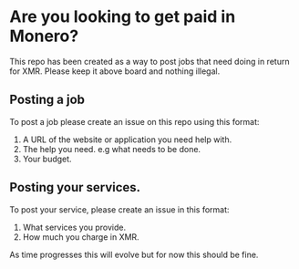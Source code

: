 # Are you looking to get paid in Monero?

This repo has been created as a way to post jobs that need doing in return for XMR. Please keep it above board and nothing illegal.

## Posting a job

To post a job please create an issue on this repo using this format:

1. A URL of the website or application you need help with.
2. The help you need. e.g what needs to be done.
3. Your budget.

## Posting your services.

To post your service, please create an issue in this format:

1. What services you provide.
2. How much you charge in XMR.

As time progresses this will evolve but for now this should be fine.
